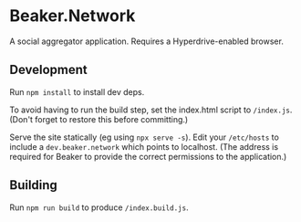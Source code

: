 # Beaker.Network

A social aggregator application. Requires a Hyperdrive-enabled browser.

## Development

Run `npm install` to install dev deps.

To avoid having to run the build step, set the index.html script to `/index.js`. (Don't forget to restore this before committing.)

Serve the site statically (eg using `npx serve -s`). Edit your `/etc/hosts` to include a `dev.beaker.network` which points to localhost. (The address is required for Beaker to provide the correct permissions to the application.)

## Building

Run `npm run build` to produce `/index.build.js`.